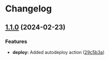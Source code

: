 # Changelog

## [1.1.0](https://github.com/andris9/mime-model/compare/v1.0.12...v1.1.0) (2024-02-23)


### Features

* **deploy:** Added autodeploy action ([29c5b3a](https://github.com/andris9/mime-model/commit/29c5b3a12291dd9e4c010058d605364e340e85f0))
